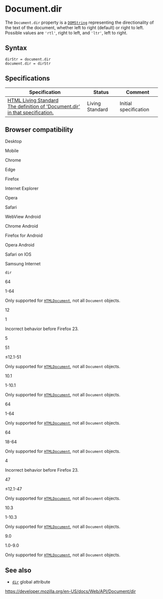 # Document.dir

The `Document.dir` property is a [`DOMString`](../domstring) representing the directionality of the text of the document, whether left to right (default) or right to left. Possible values are `'rtl'`, right to left, and `'ltr'`, left to right.

## Syntax

    dirStr = document.dir
    document.dir = dirStr

## Specifications

<table><thead><tr class="header"><th>Specification</th><th>Status</th><th>Comment</th></tr></thead><tbody><tr class="odd"><td><a href="https://html.spec.whatwg.org/multipage/#dom-document-dir">HTML Living Standard<br />
<span class="small">The definition of 'Document.dir' in that specification.</span></a></td><td><span class="spec-living">Living Standard</span></td><td>Initial specification</td></tr></tbody></table>

## Browser compatibility

Desktop

Mobile

Chrome

Edge

Firefox

Internet Explorer

Opera

Safari

WebView Android

Chrome Android

Firefox for Android

Opera Android

Safari on IOS

Samsung Internet

`dir`

64

1-64

Only supported for [`HTMLDocument`](https://developer.mozilla.org/docs/Web/API/HTMLDocument), not all `Document` objects.

12

1

Incorrect behavior before Firefox 23.

5

51

≤12.1-51

Only supported for [`HTMLDocument`](https://developer.mozilla.org/docs/Web/API/HTMLDocument), not all `Document` objects.

10.1

1-10.1

Only supported for [`HTMLDocument`](https://developer.mozilla.org/docs/Web/API/HTMLDocument), not all `Document` objects.

64

1-64

Only supported for [`HTMLDocument`](https://developer.mozilla.org/docs/Web/API/HTMLDocument), not all `Document` objects.

64

18-64

Only supported for [`HTMLDocument`](https://developer.mozilla.org/docs/Web/API/HTMLDocument), not all `Document` objects.

4

Incorrect behavior before Firefox 23.

47

≤12.1-47

Only supported for [`HTMLDocument`](https://developer.mozilla.org/docs/Web/API/HTMLDocument), not all `Document` objects.

10.3

1-10.3

Only supported for [`HTMLDocument`](https://developer.mozilla.org/docs/Web/API/HTMLDocument), not all `Document` objects.

9.0

1.0-9.0

Only supported for [`HTMLDocument`](https://developer.mozilla.org/docs/Web/API/HTMLDocument), not all `Document` objects.

## See also

- [`dir`](https://developer.mozilla.org/en-US/docs/Web/HTML/Global_attributes/dir) global attribute

<a href="https://developer.mozilla.org/en-US/docs/Web/API/Document/dir" class="_attribution-link">https://developer.mozilla.org/en-US/docs/Web/API/Document/dir</a>
